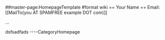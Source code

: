 \#\#master-page:HomepageTemplate \#format wiki == Your Name == Email:
\[\[MailTo(you AT SPAMFREE example DOT com)\]\]

...

dsfsadfads ----CategoryHomepage
